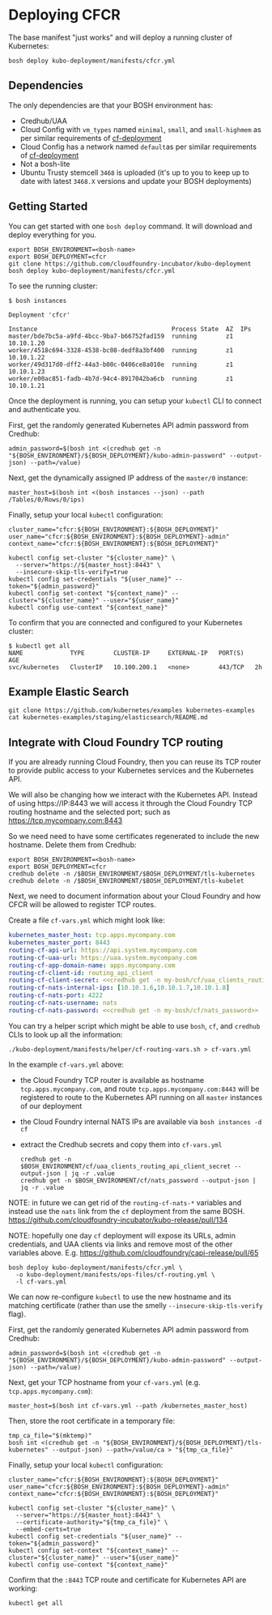 # Deploying CFCR

The base manifest "just works" and will deploy a running cluster of Kubernetes:

```
bosh deploy kubo-deployment/manifests/cfcr.yml
```

## Dependencies

The only dependencies are that your BOSH environment has:

* Credhub/UAA
* Cloud Config with `vm_types` named `minimal`, `small`, and `small-highmem` as per similar requirements of [cf-deployment](https://github.com/cloudfoundry/cf-deployment)
* Cloud Config has a network named `default`as per similar requirements of [cf-deployment](https://github.com/cloudfoundry/cf-deployment)
* Not a bosh-lite
* Ubuntu Trusty stemcell `3468` is uploaded (it's up to you to keep up to date with latest `3468.X` versions and update your BOSH deployments)

## Getting Started

You can get started with one `bosh deploy` command. It will download and deploy everything for you.

```
export BOSH_ENVIRONMENT=<bosh-name>
export BOSH_DEPLOYMENT=cfcr
git clone https://github.com/cloudfoundry-incubator/kubo-deployment
bosh deploy kubo-deployment/manifests/cfcr.yml
```

To see the running cluster:

```
$ bosh instances

Deployment 'cfcr'

Instance                                     Process State  AZ  IPs
master/bde7bc5a-a9fd-4bcc-9ba7-b66752fad159  running        z1  10.10.1.20
worker/4518c694-3328-4538-bc08-dedf8a3bf400  running        z1  10.10.1.22
worker/49d317d0-dff2-44a3-b00c-0406ce8a010e  running        z1  10.10.1.23
worker/e00ac851-fadb-4b7d-94c4-8917042ba6cb  running        z1  10.10.1.21
```

Once the deployment is running, you can setup your `kubectl` CLI to connect and authenticate you.

First, get the randomly generated Kubernetes API admin password from Credhub:

```
admin_password=$(bosh int <(credhub get -n "${BOSH_ENVIRONMENT}/${BOSH_DEPLOYMENT}/kubo-admin-password" --output-json) --path=/value)
```

Next, get the dynamically assigned IP address of the `master/0` instance:

```
master_host=$(bosh int <(bosh instances --json) --path /Tables/0/Rows/0/ips)
```

Finally, setup your local `kubectl` configuration:

```
cluster_name="cfcr:${BOSH_ENVIRONMENT}:${BOSH_DEPLOYMENT}"
user_name="cfcr:${BOSH_ENVIRONMENT}:${BOSH_DEPLOYMENT}-admin"
context_name="cfcr:${BOSH_ENVIRONMENT}:${BOSH_DEPLOYMENT}"

kubectl config set-cluster "${cluster_name}" \
  --server="https://${master_host}:8443" \
  --insecure-skip-tls-verify=true
kubectl config set-credentials "${user_name}" --token="${admin_password}"
kubectl config set-context "${context_name}" --cluster="${cluster_name}" --user="${user_name}"
kubectl config use-context "${context_name}"
```

To confirm that you are connected and configured to your Kubernetes cluster:

```
$ kubectl get all
NAME             TYPE        CLUSTER-IP     EXTERNAL-IP   PORT(S)   AGE
svc/kubernetes   ClusterIP   10.100.200.1   <none>        443/TCP   2h
```

## Example Elastic Search

```
git clone https://github.com/kubernetes/examples kubernetes-examples
cat kubernetes-examples/staging/elasticsearch/README.md
```

## Integrate with Cloud Foundry TCP routing

If you are already running Cloud Foundry, then you can reuse its TCP router to provide public access to your Kubernetes services and the Kubernetes API.

We will also be changing how we interact with the Kubernetes API. Instead of using https://IP:8443 we will access it through the Cloud Foundry TCP routing hostname and the selected port; such as https://tcp.mycompany.com:8443

So we need need to have some certificates regenerated to include the new hostname. Delete them from Credhub:

```
export BOSH_ENVIRONMENT=<bosh-name>
export BOSH_DEPLOYMENT=cfcr
credhub delete -n /$BOSH_ENVIRONMENT/$BOSH_DEPLOYMENT/tls-kubernetes
credhub delete -n /$BOSH_ENVIRONMENT/$BOSH_DEPLOYMENT/tls-kubelet
```

Next, we need to document information about your Cloud Foundry and how CFCR will be allowed to register TCP routes.

Create a file `cf-vars.yml` which might look like:

```yaml
kubernetes_master_host: tcp.apps.mycompany.com
kubernetes_master_port: 8443
routing-cf-api-url: https://api.system.mycompany.com
routing-cf-uaa-url: https://uaa.system.mycompany.com
routing-cf-app-domain-name: apps.mycompany.com
routing-cf-client-id: routing_api_client
routing-cf-client-secret: <<credhub get -n my-bosh/cf/uaa_clients_routing_api_client_secret>>
routing-cf-nats-internal-ips: [10.10.1.6,10.10.1.7,10.10.1.8]
routing-cf-nats-port: 4222
routing-cf-nats-username: nats
routing-cf-nats-password: <<credhub get -n my-bosh/cf/nats_password>>
```

You can try a helper script which might be able to use `bosh`, `cf`, and `credhub` CLIs to look up all the information:

```
./kubo-deployment/manifests/helper/cf-routing-vars.sh > cf-vars.yml
```

In the example `cf-vars.yml` above:

* the Cloud Foundry TCP router is available as hostname `tcp.apps.mycompany.com`, and route `tcp.apps.mycompany.com:8443` will be registered to route to the Kubernetes API running on all `master` instances of our deployment
* the Cloud Foundry internal NATS IPs are available via `bosh instances -d cf`
* extract the Credhub secrets and copy them into `cf-vars.yml`

    ```
    credhub get -n $BOSH_ENVIRONMENT/cf/uaa_clients_routing_api_client_secret --output-json | jq -r .value
    credhub get -n $BOSH_ENVIRONMENT/cf/nats_password --output-json | jq -r .value
    ```

NOTE: in future we can get rid of the `routing-cf-nats-*` variables and instead use the `nats` link from the `cf` deployment from the same BOSH. https://github.com/cloudfoundry-incubator/kubo-release/pull/134

NOTE: hopefully one day `cf` deployment will expose its URLs, admin credentials, and UAA clients via links and remove most of the other variables above. E.g. https://github.com/cloudfoundry/capi-release/pull/65

```
bosh deploy kubo-deployment/manifests/cfcr.yml \
  -o kubo-deployment/manifests/ops-files/cf-routing.yml \
  -l cf-vars.yml
```

We can now re-configure `kubectl` to use the new hostname and its matching certificate (rather than use the smelly `--insecure-skip-tls-verify` flag).

First, get the randomly generated Kubernetes API admin password from Credhub:

```
admin_password=$(bosh int <(credhub get -n "${BOSH_ENVIRONMENT}/${BOSH_DEPLOYMENT}/kubo-admin-password" --output-json) --path=/value)
```

Next, get your TCP hostname from your `cf-vars.yml` (e.g. `tcp.apps.mycompany.com`):

```
master_host=$(bosh int cf-vars.yml --path /kubernetes_master_host)
```

Then, store the root certificate in a temporary file:

```
tmp_ca_file="$(mktemp)"
bosh int <(credhub get -n "${BOSH_ENVIRONMENT}/${BOSH_DEPLOYMENT}/tls-kubernetes" --output-json) --path=/value/ca > "${tmp_ca_file}"
```

Finally, setup your local `kubectl` configuration:

```
cluster_name="cfcr:${BOSH_ENVIRONMENT}:${BOSH_DEPLOYMENT}"
user_name="cfcr:${BOSH_ENVIRONMENT}:${BOSH_DEPLOYMENT}-admin"
context_name="cfcr:${BOSH_ENVIRONMENT}:${BOSH_DEPLOYMENT}"

kubectl config set-cluster "${cluster_name}" \
  --server="https://${master_host}:8443" \
  --certificate-authority="${tmp_ca_file}" \
  --embed-certs=true
kubectl config set-credentials "${user_name}" --token="${admin_password}"
kubectl config set-context "${context_name}" --cluster="${cluster_name}" --user="${user_name}"
kubectl config use-context "${context_name}"
```

Confirm that the `:8443` TCP route and certificate for Kubernetes API are working:

```
kubectl get all
```
